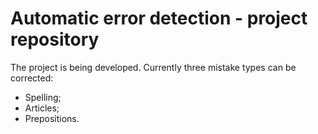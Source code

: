 # Automatic error detection - project repository

The project is being developed. Currently three mistake types can be corrected:
* Spelling;
* Articles;
* Prepositions.
